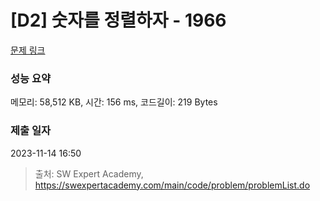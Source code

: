 # [D2] 숫자를 정렬하자 - 1966 

[문제 링크](https://swexpertacademy.com/main/code/problem/problemDetail.do?contestProbId=AV5PrmyKAWEDFAUq) 

### 성능 요약

메모리: 58,512 KB, 시간: 156 ms, 코드길이: 219 Bytes

### 제출 일자

2023-11-14 16:50



> 출처: SW Expert Academy, https://swexpertacademy.com/main/code/problem/problemList.do